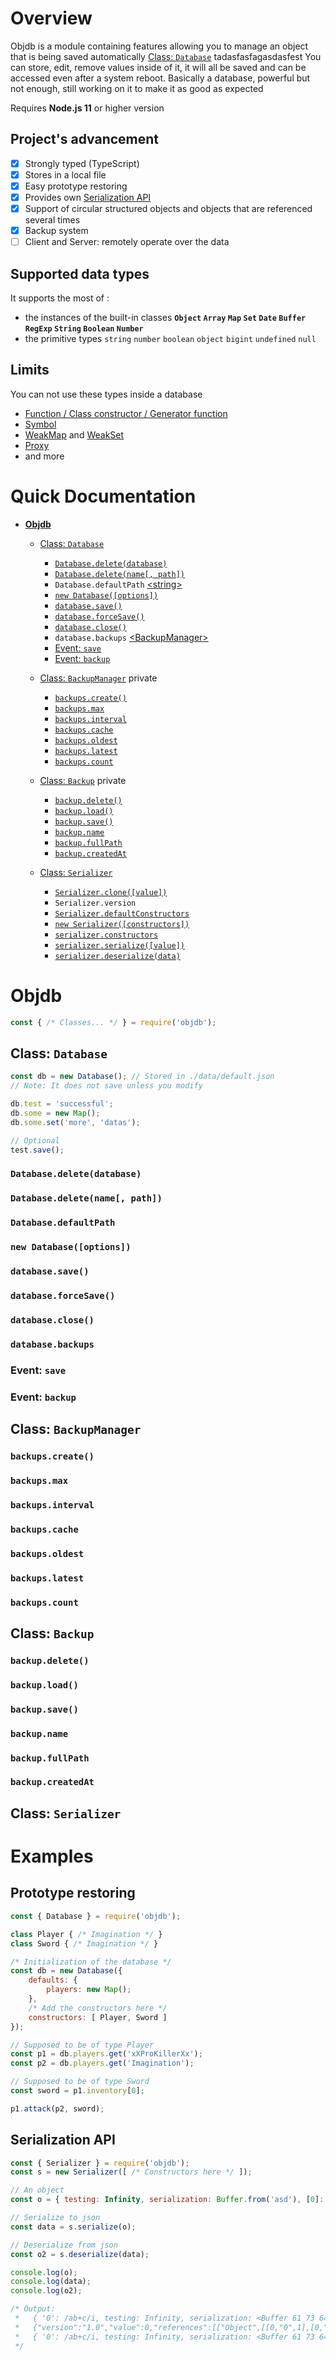 
<link rel="stylesheet" type="text/css" media="all" href="https://fonts.googleapis.com/css?family=Lato:400,700,400italic&display=fallback"/>
<link rel="stylesheet" type="text/css" media="all" href="https://nodejs.org/dist/latest-v12.x/docs/api/assets/style.css"/>
<link rel="stylesheet" type="text/css" media="all" href="https://nodejs.org/dist/latest-v12.x/docs/api/assets/hljs.css"/>

# Overview
Objdb is a module containing features allowing you to manage an object that is being saved automatically [Class: `Database`](#database)
<a class="type">tadasfasfagasdasfest</a>
You can store, edit, remove values inside of it, it will all be saved and can be accessed even after a system reboot.
Basically a database, powerful but not enough, still working on it to make it as good as expected

Requires **Node.js 11** or higher version

## Project's advancement
- [x] Strongly typed (TypeScript)
- [x] Stores in a local file
- [x] Easy prototype restoring
- [x] Provides own [Serialization API](#serialization-api)
- [x] Support of circular structured objects and objects that are referenced several times
- [x] Backup system
- [ ] Client and Server: remotely operate over the data

## Supported data types
It supports the most of :
- the instances of the built-in classes **`Object` `Array` `Map` `Set` `Date` `Buffer` `RegExp` `String` `Boolean` `Number`**
- the primitive types `string` `number` `boolean` `object` `bigint` `undefined` `null`

## Limits
You can not use these types inside a database
- [Function / Class constructor / Generator function](https://developer.mozilla.org/en-US/docs/Web/JavaScript/Reference/Functions)
- [Symbol](https://developer.mozilla.org/en-US/docs/Web/JavaScript/Reference/Global_Objects/Symbol)
- [WeakMap](https://developer.mozilla.org/en-US/docs/Web/JavaScript/Reference/Global_Objects/WeakMap) and [WeakSet](https://developer.mozilla.org/en-US/docs/Web/JavaScript/Reference/Global_Objects/WeakSet)
- [Proxy](https://developer.mozilla.org/en-US/docs/Web/JavaScript/Reference/Global_Objects/Proxy)
- and more

# Quick Documentation
- [**Objdb**](#objdb)
  - [Class: `Database`](#class-db)
    - [`Database.delete(database)`](#db-delete-1)
    - [`Database.delete(name[, path])`](#db-delete-2)
    - `Database.defaultPath` [\<string>]()
    - [`new Database([options])`](#db-new)
    - [`database.save()`](#db-proto-save)
    - [`database.forceSave()`](#db-proto-forcesave)
    - [`database.close()`](#db-proto-close)
    - `database.backups` [\<BackupManager>](#class-bm)
    - [Event: `save`](#db-event-save)
    - [Event: `backup`](#db-event-backup)
  - [Class: `BackupManager`](#class-bm) private
    - [`backups.create()`](#bm-proto-create)
    - [`backups.max`](#bm-proto-max)
    - [`backups.interval`](#bm-proto-interval)
    - [`backups.cache`](#bm-proto-cache)
    - [`backups.oldest`](#bm-proto-oldest)
    - [`backups.latest`](#bm-proto-latest)
    - [`backups.count`](#bm-proto-count)
  - [Class: `Backup`](#class-backup) private
    - [`backup.delete()`](#backup-proto-delete)
    - [`backup.load()`](#backup-proto-load)
    - [`backup.save()`](#backup-proto-save)
    - [`backup.name`](#backup-proto-name)
    - [`backup.fullPath`](#backup-proto-fullpath)
    - [`backup.createdAt`](#backup-proto-createdat)
    
  - [Class: `Serializer`](#class-sr)
    
    - [`Serializer.clone([value])`](#sr-clone)
    - `Serializer.version`
    - [`Serializer.defaultConstructors`](#sr-defaultctr)
    - [`new Serializer([constructors])`](#sr-new)
    - [`serializer.constructors`](#sr-proto-ctr)
    - [`serializer.serialize([value])`](#sr-proto-serialize)
    - [`serializer.deserialize(data)`](#sr-proto-deserialize)

# Objdb
```js
const { /* Classes... */ } = require('objdb');
```
<h2 id="class-db">Class: <code>Database</code></h2>

```js
const db = new Database(); // Stored in ./data/default.json
// Note: It does not save unless you modify

db.test = 'successful';
db.some = new Map();
db.some.set('more', 'datas');

// Optional
test.save();
```
<h3 id="db-delete-1"><code>Database.delete(database)</code></h3>

<h3 id="db-delete-2"><code>Database.delete(name[, path])</code></h3>

<h3 id ="db-defaultpath"><code>Database.defaultPath</code></h3>

<h3 id ="db-new"><code>new Database([options])</code></h3>

<h3 id ="db-proto-save"><code>database.save()</code></h3>

<h3 id ="db-proto-forcesave"><code>database.forceSave()</code></h3>

<h3 id ="db-proto-close"><code>database.close()</code></h3>

<h3 id ="db-proto-backups"><code>database.backups</code></h3>

<h3 id ="db-event-save">Event: <code>save</code></h3>

<h3 id ="db-event-backup">Event: <code>backup</code></h3>

<h2 id="class-bm">Class: <code>BackupManager</code></h2>

<h3 id="bm-proto-create"><code>backups.create()</code></h3>

<h3 id="bm-proto-max"><code>backups.max</code></h3>

<h3 id="bm-proto-interval"><code>backups.interval</code></h3>

<h3 id="bm-proto-cache"><code>backups.cache</code></h3>

<h3 id="bm-proto-oldest"><code>backups.oldest</code></h3>

<h3 id="bm-proto-latest"><code>backups.latest</code></h3>

<h3 id="bm-proto-count"><code>backups.count</code></h3>

<h2 id="class-backup">Class: <code>Backup</code></h2>

<h3 id="backup-proto-delete"><code>backup.delete()</code></h3>

<h3 id="backup-proto-load"><code>backup.load()</code></h3>

<h3 id="backup-proto-save"><code>backup.save()</code></h3>

<h3 id="backup-proto-name"><code>backup.name</code></h3>

<h3 id="backup-proto-fullpath"><code>backup.fullPath</code></h3>

<h3 id="backup-proto-createdat"><code>backup.createdAt</code></h3>

<h2 id="class-sr">Class: <code>Serializer</code></h2>

# Examples

## Prototype restoring
```js
const { Database } = require('objdb');

class Player { /* Imagination */ }
class Sword { /* Imagination */ }

/* Initialization of the database */
const db = new Database({
	defaults: {
		players: new Map();
	},
	/* Add the constructors here */
	constructors: [ Player, Sword ]
});

// Supposed to be of type Player
const p1 = db.players.get('xXProKillerXx');
const p2 = db.players.get('Imagination');

// Supposed to be of type Sword
const sword = p1.inventory[0];

p1.attack(p2, sword);
```

## Serialization API
```js
const { Serializer } = require('objdb');
const s = new Serializer([ /* Constructors here */ ]);

// An object
const o = { testing: Infinity, serialization: Buffer.from('asd'), [0]: /ab+c/i };

// Serialize to json
const data = s.serialize(o);

// Deserialize from json
const o2 = s.deserialize(data);

console.log(o);
console.log(data);
console.log(o2);

/* Output:
 *   { '0': /ab+c/i, testing: Infinity, serialization: <Buffer 61 73 64> }
 *   {"version":"1.0","value":0,"references":[["Object",[[0,"0",1],[0,"testing",[3,"Infinity"]],[0,"serialization",2]]],["RegExp",[],"ab+c","i"],["Buffer",[],"YXNk"]]}
 *   { '0': /ab+c/i, testing: Infinity, serialization: <Buffer 61 73 64> }
 */
```
